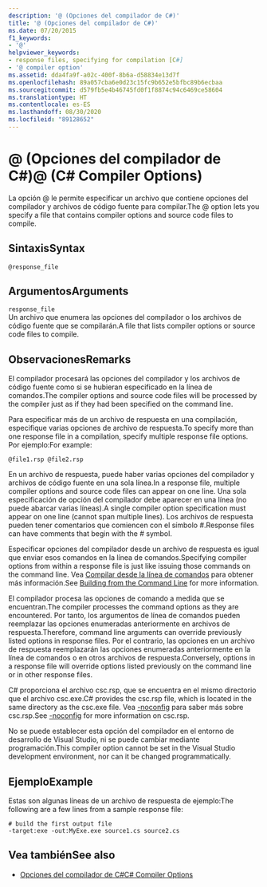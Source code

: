 ```yaml
---
description: '@ (Opciones del compilador de C#)'
title: '@ (Opciones del compilador de C#)'
ms.date: 07/20/2015
f1_keywords:
- '@'
helpviewer_keywords:
- response files, specifying for compilation [C#]
- '@ compiler option'
ms.assetid: dda4fa9f-a02c-400f-8b6a-d58834e13d7f
ms.openlocfilehash: 89a057cba6e0d23c15fc9b652e5bfbc89b6ecbaa
ms.sourcegitcommit: d579fb5e4b46745fd0f1f8874c94c6469ce58604
ms.translationtype: HT
ms.contentlocale: es-ES
ms.lasthandoff: 08/30/2020
ms.locfileid: "89128652"
---
```

# <a name="-c-compiler-options"></a><span data-ttu-id="e01a5-103">@ (Opciones del compilador de C#)</span><span class="sxs-lookup"><span data-stu-id="e01a5-103">@ (C# Compiler Options)</span></span>
<span data-ttu-id="e01a5-104">La opción @ le permite especificar un archivo que contiene opciones del compilador y archivos de código fuente para compilar.</span><span class="sxs-lookup"><span data-stu-id="e01a5-104">The @ option lets you specify a file that contains compiler options and source code files to compile.</span></span>  
  
## <a name="syntax"></a><span data-ttu-id="e01a5-105">Sintaxis</span><span class="sxs-lookup"><span data-stu-id="e01a5-105">Syntax</span></span>  
  
```console  
@response_file  
```  
  
## <a name="arguments"></a><span data-ttu-id="e01a5-106">Argumentos</span><span class="sxs-lookup"><span data-stu-id="e01a5-106">Arguments</span></span>  
 `response_file`  
 <span data-ttu-id="e01a5-107">Un archivo que enumera las opciones del compilador o los archivos de código fuente que se compilarán.</span><span class="sxs-lookup"><span data-stu-id="e01a5-107">A file that lists compiler options or source code files to compile.</span></span>  
  
## <a name="remarks"></a><span data-ttu-id="e01a5-108">Observaciones</span><span class="sxs-lookup"><span data-stu-id="e01a5-108">Remarks</span></span>  
 <span data-ttu-id="e01a5-109">El compilador procesará las opciones del compilador y los archivos de código fuente como si se hubieran especificado en la línea de comandos.</span><span class="sxs-lookup"><span data-stu-id="e01a5-109">The compiler options and source code files will be processed by the compiler just as if they had been specified on the command line.</span></span>  
  
 <span data-ttu-id="e01a5-110">Para especificar más de un archivo de respuesta en una compilación, especifique varias opciones de archivo de respuesta.</span><span class="sxs-lookup"><span data-stu-id="e01a5-110">To specify more than one response file in a compilation, specify multiple response file options.</span></span> <span data-ttu-id="e01a5-111">Por ejemplo:</span><span class="sxs-lookup"><span data-stu-id="e01a5-111">For example:</span></span>  
  
```console  
@file1.rsp @file2.rsp  
```  
  
 <span data-ttu-id="e01a5-112">En un archivo de respuesta, puede haber varias opciones del compilador y archivos de código fuente en una sola línea.</span><span class="sxs-lookup"><span data-stu-id="e01a5-112">In a response file, multiple compiler options and source code files can appear on one line.</span></span> <span data-ttu-id="e01a5-113">Una sola especificación de opción del compilador debe aparecer en una línea (no puede abarcar varias líneas).</span><span class="sxs-lookup"><span data-stu-id="e01a5-113">A single compiler option specification must appear on one line (cannot span multiple lines).</span></span> <span data-ttu-id="e01a5-114">Los archivos de respuesta pueden tener comentarios que comiencen con el símbolo #.</span><span class="sxs-lookup"><span data-stu-id="e01a5-114">Response files can have comments that begin with the # symbol.</span></span>  
  
 <span data-ttu-id="e01a5-115">Especificar opciones del compilador desde un archivo de respuesta es igual que enviar esos comandos en la línea de comandos.</span><span class="sxs-lookup"><span data-stu-id="e01a5-115">Specifying compiler options from within a response file is just like issuing those commands on the command line.</span></span> <span data-ttu-id="e01a5-116">Vea [Compilar desde la línea de comandos](./how-to-set-environment-variables-for-the-visual-studio-command-line.md) para obtener más información.</span><span class="sxs-lookup"><span data-stu-id="e01a5-116">See [Building from the Command Line](./how-to-set-environment-variables-for-the-visual-studio-command-line.md) for more information.</span></span>  
  
 <span data-ttu-id="e01a5-117">El compilador procesa las opciones de comando a medida que se encuentran.</span><span class="sxs-lookup"><span data-stu-id="e01a5-117">The compiler processes the command options as they are encountered.</span></span> <span data-ttu-id="e01a5-118">Por tanto, los argumentos de línea de comandos pueden reemplazar las opciones enumeradas anteriormente en archivos de respuesta.</span><span class="sxs-lookup"><span data-stu-id="e01a5-118">Therefore, command line arguments can override previously listed options in response files.</span></span> <span data-ttu-id="e01a5-119">Por el contrario, las opciones en un archivo de respuesta reemplazarán las opciones enumeradas anteriormente en la línea de comandos o en otros archivos de respuesta.</span><span class="sxs-lookup"><span data-stu-id="e01a5-119">Conversely, options in a response file will override options listed previously on the command line or in other response files.</span></span>  
  
 <span data-ttu-id="e01a5-120">C# proporciona el archivo csc.rsp, que se encuentra en el mismo directorio que el archivo csc.exe.</span><span class="sxs-lookup"><span data-stu-id="e01a5-120">C# provides the csc.rsp file, which is located in the same directory as the csc.exe file.</span></span> <span data-ttu-id="e01a5-121">Vea [-noconfig](./noconfig-compiler-option.md) para saber más sobre csc.rsp.</span><span class="sxs-lookup"><span data-stu-id="e01a5-121">See [-noconfig](./noconfig-compiler-option.md) for more information on csc.rsp.</span></span>  
  
 <span data-ttu-id="e01a5-122">No se puede establecer esta opción del compilador en el entorno de desarrollo de Visual Studio, ni se puede cambiar mediante programación.</span><span class="sxs-lookup"><span data-stu-id="e01a5-122">This compiler option cannot be set in the Visual Studio development environment, nor can it be changed programmatically.</span></span>  
  
## <a name="example"></a><span data-ttu-id="e01a5-123">Ejemplo</span><span class="sxs-lookup"><span data-stu-id="e01a5-123">Example</span></span>  
 <span data-ttu-id="e01a5-124">Estas son algunas líneas de un archivo de respuesta de ejemplo:</span><span class="sxs-lookup"><span data-stu-id="e01a5-124">The following are a few lines from a sample response file:</span></span>  
  
```console  
# build the first output file  
-target:exe -out:MyExe.exe source1.cs source2.cs  
```  
  
## <a name="see-also"></a><span data-ttu-id="e01a5-125">Vea también</span><span class="sxs-lookup"><span data-stu-id="e01a5-125">See also</span></span>

- [<span data-ttu-id="e01a5-126">Opciones del compilador de C#</span><span class="sxs-lookup"><span data-stu-id="e01a5-126">C# Compiler Options</span></span>](./index.md)
